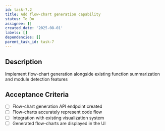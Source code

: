 ```yaml
---
id: task-7.2
title: Add flow-chart generation capability
status: To Do
assignee: []
created_date: '2025-08-01'
labels: []
dependencies: []
parent_task_id: task-7
---
```


## Description

Implement flow-chart generation alongside existing function summarization and module detection features

## Acceptance Criteria

- [ ] Flow-chart generation API endpoint created
- [ ] Flow-charts accurately represent code flow
- [ ] Integration with existing visualization system
- [ ] Generated flow-charts are displayed in the UI
